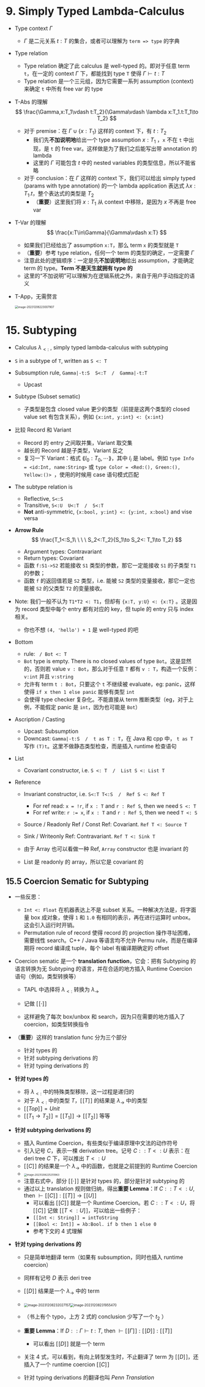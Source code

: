 # 9. Simply Typed Lambda-Calculus

* Type context $\Gamma$

    * $\Gamma$ 是二元关系 $t:T$ 的集合，或者可以理解为 `term => type` 的字典

* Type relation

    * Type relation 确定了此 calculus 是 well-typed 的。即对于任意 term `t`，在一定的 context $\Gamma$ 下，都能找到 type `T` 使得 $\Gamma\vdash t:T$
    * Type relation 是一个三元组，因为它需要一系列 assumption (context) 来确定 `t` 中所有 free var 的 type

* T-Abs 的理解
    $$
    \frac{\Gamma,x:T_1\vdash t:T_2}{\Gamma\vdash \lambda x:T_1.t:T_1\to T_2}
    $$

    * 对于 premise：在 $\Gamma \cup \{x:T_1\}$ 这样的 context 下，有 $t:T_2$
        * 我们先**不加说明地**给出一个 type assumption $x:T_1$ ，`x` 不在 `t` 中出现，是 `t` 的 free var。这样做是为了我们之后能写出带 annotation 的 lambda
        * 这里的 $\Gamma$ 可能包含 $t$ 中的 nested variables 的类型信息，所以不能省略
    * 对于 conclusion：在 $\Gamma$ 这样的 context 下，我们可以给出 simply typed (params with type annotation) 的一个 lambda application 表达式 $\lambda x:T_1. t$，整个表达式的类型是 $T_2$
        * （**重要**）这里我们将 $x:T_1$ 从 context 中移除，是因为 $x$ 不再是 free var

* T-Var 的理解
    $$
    \frac{x:T\in\Gamma}{\Gamma\vdash x:T}
    $$

    * 如果我们已经给出了 assumption `x:T`，那么 term `x` 的类型就是 `T`
    * （**重要**）参考 type relation，任何一个 term 的类型的确定，一定需要 $\Gamma$
    * 注意此处的逻辑顺序：一定是先**不加说明地**给出 assumption，才能确定 term 的 type。**Term 不是天生就拥有 type 的**
    * 这里的“不加说明”可以理解为在逻辑系统之外，来自于用户手动指定的语义

* T-App，无需赘言

    <img src=".\assets\image-20231206223007907.png" alt="image-20231206223007907" style="zoom: 50%;" />

    

# 15. Subtyping

* Calculus $\lambda_{<:}$ , simply typed lambda-calculus with subtyping

* `S` in a subtype of `T`, written as `S <: T`

* Subsumption rule, `Gamma|-t:S  S<:T  /  Gamma|-t:T `

    * Upcast

* Subtype (Subset sematic)

    * 子类型是包含 closed value 更少的类型（前提是这两个类型的 closed value set 有包含关系），例如 `{x:int, y:int} <: {x:int}`

* 比较 Record 和 Variant

    * Record 的 entry 之间取并集，Variant 取交集
    * 越长的 Record 越是子类型，Variant 反之 
    * 复习一下 Variant：格式 $\lang l_0 :T_0,\cdots\rang$，其中 $l_i$ 是 label。例如 `type Info = <id:Int, name:String>` 或 `type Color = <Red:(), Green:(), Yellow:()> `，使用的时候用 case 语句模式匹配

* The subtype relation is

    * Reflective, `S<:S`
    * Transitive, `S<:U  U<:T  /  S<:T`
    * **Not** anti-symmetric, `{x:bool, y:int} <: {y:int, x:bool}` and vise versa

* **Arrow Rule**
    $$
    \frac{T_1<:S_1\ \ \ \ S_2<:T_2}{S_1\to S_2<: T_1\to T_2}
    $$

    * Argument types: Contravariant
    * Return types: Covariant
    * 函数 `f:S1->S2` 若能接收 `S1` 类型的参数，那它一定能接收 `S1` 的子类型 `T1` 的参数；
    * 函数 `f` 的返回值若是 `S2` 类型，i.e. 能被 `S2` 类型的变量接收，那它一定也能被 `S2` 的父类型 `T2` 的变量接收。

* Note: 我们一般不认为 `T1*T2 <: T1`，但却有 `{x:T, y:U} <: {x:T}` 。这是因为 record 类型中每个 entry 都有对应的 key，但 tuple 的 entry 只与 index 相关。

    * 你也不想 `(4, 'hello') + 1` 是 well-typed 的吧

* Bottom

    * rule: ` / Bot <: T`
    * `Bot` type is empty. There is no closed values of type `Bot`。这是显然的，否则若 value `v : Bot`，那么对于任意 `T` 都有 `v : T`，构造一个反例：`v:int` 并且 `v:string`
    * 允许有 term `t : Bot`，只要这个 `t` 不继续被 evaluate，eg: panic，这样使得 `if x then 1 else panic` 能够有类型 `int`
    * 会使得 type checker 复杂化。不能直接从 term 推断类型（eg，对于上例，不能假定 panic 是 `int`，因为也可能是 `Bot`）

* Ascription / Casting

    * Upcast: Subsumption
    * Downcast: `Gamma|-t:S  /  t as T : T`，在 Java 和 cpp 中， `t as T` 写作 `(T)t`。这里不做静态类型检查，而是插入 runtime 检查语句

* List

    * Covariant constructor, i.e. `S <: T  /  List S <: List T`

* Reference

    * Invariant constructor, i.e. `S<:T T<:S  /  Ref S <: Ref T`
        * For ref read: `x = !r`, if `x : T` and `r : Ref S`, then we need `S <: T`
        * For ref write: `r := x`,  if `x : T` and `r : Ref S`, then we need `T <: S`

    * Source / Readonly Ref / Const Ref: Covariant. `Ref T <: Source T`
    * Sink /  Writeonly Ref: Contravariant. `Ref T <: Sink T`
    * 由于 Array 也可以看做一种 Ref, `Array` constructor 也是 invariant 的 
    * List 是 readonly 的 array，所以它是 covariant 的


## 15.5 Coercion Sematic for Subtyping

* 一些反思：

    * `Int <: Float` 在机器表达上不是 subset 关系。一种解决方法是，将字面量 box 成对象，使得 `1` 和 `1.0` 有相同的表示，再在进行运算时 unbox。这会引入运行时开销。
    * Permutation rule of record 使得 record 的 projection 操作寻址困难，需要线性 search。C++ / Java 等语言均不允许 Permu rule，而是在编译期将 record 编译成 tuple，每个 label 有编译期确定的 offset

* Coercion sematic 是一个 **translation function**，它会：把有 Subtyping 的语言转换为无 Subtyping 的语言，并在合适的地方插入 Runtime  Coercion 语句（例如，类型转换等）

    * TAPL 中选择将 $\lambda_{<:}$ 转换为 $\lambda_{\to}$
    * 记做 $[\![\cdot]\!]$

    * 这样避免了每次 box/unbox 和 search，因为只在需要的地方插入了 coercion，如类型转换指令

* （**重要**）这样的 translation func 分为三个部分

    * 针对 types 的
    * 针对 subtyping derivations 的
    * 针对 typing derivations 的

* **针对 types 的**

    * 将 $\lambda_{<:}$ 中的特殊类型移除，这一过程是递归的
    * 对于 $\lambda_{<:}$ 中的类型 $T$，$[\![T]\!]$ 的结果是 $\lambda_{\to}$ 中的类型
    * $[\![Top]\!]=Unit$
    * $[\![T_1\to T_2]\!]=[\![T_1]\!]\to[\![T_2]\!]$ 等等

* **针对 subtyping derivations 的**

    * 插入 Runtime Coercion，有些类似于编译原理中文法的动作符号
    * 引入记号 $C$，表示一棵 derivation tree。记号 $C::T<:U$ 表示：在 deri tree $C$ 下，可以推出 $T<:U$
    * $[\![C]\!]$ 的结果是一个 $\lambda_{\to}$ 中的函数，也就是之前提到的 Runtime Coercion 
    * <img src=".\assets\image-20231208225255963.png" alt="image-20231208225255963" style="zoom: 45%;" /> 
    * 注意右式中，部分 $[\![\cdot]\!]$ 是针对 types 的，部分是针对 subtyping 的
    * 通过以上 translation 规则做归纳，得出**重要 Lemma**：If $C::T<:U$, then $\vdash[\![C]\!]:[\![T]\!]\to[\![U]\!]$
        * 可以看出 $[\![C]\!]$ 就是一个 Runtime Coercion。若 $C::T<:U$，将 $[\![C]\!]$ 记做 $[\![T<:U]\!]$，可以给出一些例子：
        * `[[Int <: String]] = intToString`
        * `[[Bool <: Int]] = λb:Bool. if b then 1 else 0`
        * 参考下文的 4 式理解

* **针对 typing derivations 的**
    * 只是简单地翻译 term（如果有 subsumption，同时也插入 runtime coercion）
    * 同样有记号 $D$ 表示 deri tree
    * $[\![D]\!]$ 结果是一个 $\lambda_{\to}$ 中的 term
    * <img src="./assets/image-20231208232027157.png" alt="image-20231208232027157" style="zoom:60%;" /><img src="./assets/image-20231208231955470.png" alt="image-20231208231955470" style="zoom:60%;" /> 
    * （书上有个 typo，上方 2 式的 conclusion 少写了一个 $t_2$ ）
    * **重要 Lemma**：If $D::\Gamma\vdash t:T$, then $\vdash[\![\Gamma]\!]:[\![D]\!]:[\![T]\!]$
        * 可以看出 $[\![D]\!]$ 就是一个 term
    
    * 关注 4 式，可以看到，有向上转型发生时，不止翻译了 term 为 $[\![D]\!]$，还插入了一个 runtime coercion $[\![C]\!]$
    * 针对 typing derivations 的翻译也叫 *Penn Translation*
    


